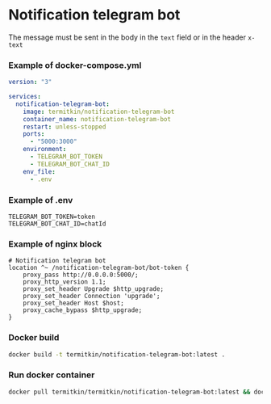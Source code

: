 # Notification telegram bot

The message must be sent in the body in the ```text``` field or in the header ```x-text```

### Example of docker-compose.yml

```yml
version: "3"

services:
  notification-telegram-bot:
    image: termitkin/notification-telegram-bot
    container_name: notification-telegram-bot
    restart: unless-stopped
    ports:
      - "5000:3000"
    environment:
      - TELEGRAM_BOT_TOKEN
      - TELEGRAM_BOT_CHAT_ID
    env_file:
      - .env
```

### Example of .env

```dotenv
TELEGRAM_BOT_TOKEN=token
TELEGRAM_BOT_CHAT_ID=chatId
```

### Example of nginx block

```nginx
# Notification telegram bot
location ^~ /notification-telegram-bot/bot-token {
    proxy_pass http://0.0.0.0:5000/;
    proxy_http_version 1.1;
    proxy_set_header Upgrade $http_upgrade;
    proxy_set_header Connection 'upgrade';
    proxy_set_header Host $host;
    proxy_cache_bypass $http_upgrade;
}
```

### Docker build

```bash
docker build -t termitkin/notification-telegram-bot:latest .
```

### Run docker container

```bash
docker pull termitkin/termitkin/notification-telegram-bot:latest && docker-compose up -d
```
